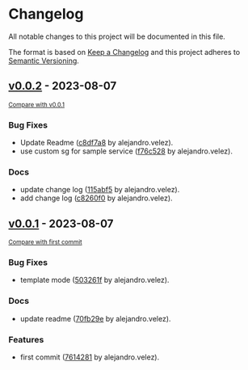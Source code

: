 # Changelog

All notable changes to this project will be documented in this file.

The format is based on [Keep a Changelog](http://keepachangelog.com/en/1.0.0/)
and this project adheres to [Semantic Versioning](http://semver.org/spec/v2.0.0.html).

<!-- insertion marker -->
## [v0.0.2](https://github.com/velez94/terragrunt_ecs_blueprint/releases/tag/v0.0.2) - 2023-08-07

<small>[Compare with v0.0.1](https://github.com/velez94/terragrunt_ecs_blueprint/compare/v0.0.1...v0.0.2)</small>

### Bug Fixes

- Update Readme ([c8df7a8](https://github.com/velez94/terragrunt_ecs_blueprint/commit/c8df7a867e433835727afea5d23b3af45b4a2205) by alejandro.velez).
- use custom sg for sample service ([f76c528](https://github.com/velez94/terragrunt_ecs_blueprint/commit/f76c5281177011894a3bd5a442e98edccc640b6d) by alejandro.velez).

### Docs

- update change log ([115abf5](https://github.com/velez94/terragrunt_ecs_blueprint/commit/115abf569c5ff82de75ee34c85a0f0cc8bdfa9ee) by alejandro.velez).
- add change log ([c8260f0](https://github.com/velez94/terragrunt_ecs_blueprint/commit/c8260f0204b40ea088b0216ab14fd01ccf2268b1) by alejandro.velez).

## [v0.0.1](https://github.com/velez94/terragrunt_ecs_blueprint/releases/tag/v0.0.1) - 2023-08-07

<small>[Compare with first commit](https://github.com/velez94/terragrunt_ecs_blueprint/compare/7614281542bbaf9b521b0a59f33110ad846088e1...v0.0.1)</small>

### Bug Fixes

- template mode ([503261f](https://github.com/velez94/terragrunt_ecs_blueprint/commit/503261fff9820965147c680c3f5956f468c411bc) by alejandro.velez).

### Docs

- update readme ([70fb29e](https://github.com/velez94/terragrunt_ecs_blueprint/commit/70fb29e788624fe97eb725ac1a440b3f6ffc47e9) by alejandro.velez).

### Features

- first commit ([7614281](https://github.com/velez94/terragrunt_ecs_blueprint/commit/7614281542bbaf9b521b0a59f33110ad846088e1) by alejandro.velez).

